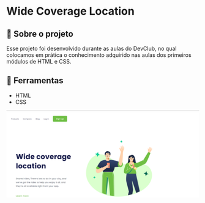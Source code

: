 <h1>
Wide Coverage Location
</h1>

<h2>
📕 Sobre o projeto 
</h2>

<p>
Esse projeto foi desenvolvido durante as aulas do DevClub, no qual colocamos em prática o conhecimento adquirido nas aulas dos primeiros módulos de HTML e CSS.
</p>

<h2>
🔨 Ferramentas
</h2> 

<ul>
<li>HTML</li>
<li>CSS</li>
</ul>

<img src="./assets/wide-coverage-location-img.png"/>